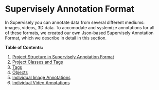 # Supervisely Annotation Format

In Supervisely you can annotate data from several different mediums: images, videos, 3D data. To accomodate and systemize annotations for all of these formats, we created our own Json-based Supervisely Annotation Format, which we describe in detail in this section.

**Table of Contents:**

1. [Project Structure in Supervisely Annotation Format](../data-organization/Annotation-JSON-format//01_Project_Structure_new.md)
2. [Project Classes and Tags](../data-organization/Annotation-JSON-format//02_Project_Classes_And_Tags.md)
3. [Tags](../data-organization/Annotation-JSON-format//03_Supervisely_format_tags.md)
4. [Objects](../data-organization/Annotation-JSON-format//04_Supervisely_Format_objects.md)
5. [Individual Image Annotations](../data-organization/Annotation-JSON-format//05_Supervisely_format_images.md)
6. [Individual Video Annotations](../data-organization/Annotation-JSON-format//06_Supervisely_format_videos.md)



